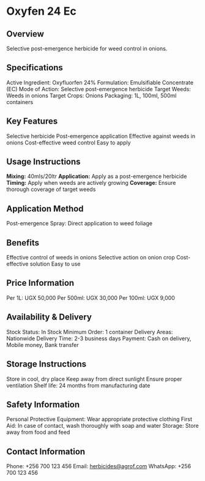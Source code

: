 # Oxyfen 24 Ec

## Overview
Selective post-emergence herbicide for weed control in onions.

## Specifications
Active Ingredient: Oxyfluorfen 24%
Formulation: Emulsifiable Concentrate (EC)
Mode of Action: Selective post-emergence herbicide
Target Weeds: Weeds in onions
Target Crops: Onions
Packaging: 1L, 100ml, 500ml containers

## Key Features
Selective herbicide
Post-emergence application
Effective against weeds in onions
Cost-effective weed control
Easy to apply

## Usage Instructions
**Mixing:** 40mls/20ltr
**Application:** Apply as a post-emergence herbicide
**Timing:** Apply when weeds are actively growing
**Coverage:** Ensure thorough coverage of target weeds

## Application Method
Post-emergence Spray: Direct application to weed foliage

## Benefits
Effective control of weeds in onions
Selective action on onion crop
Cost-effective solution
Easy to use

## Price Information
Per 1L: UGX 50,000
Per 500ml: UGX 30,000
Per 100ml: UGX 9,000

## Availability & Delivery
Stock Status: In Stock
Minimum Order: 1 container
Delivery Areas: Nationwide
Delivery Time: 2-3 business days
Payment: Cash on delivery, Mobile money, Bank transfer

## Storage Instructions
Store in cool, dry place
Keep away from direct sunlight
Ensure proper ventilation
Shelf life: 24 months from manufacturing date

## Safety Information
Personal Protective Equipment: Wear appropriate protective clothing
First Aid: In case of contact, wash thoroughly with soap and water
Storage: Store away from food and feed

## Contact Information
Phone: +256 700 123 456
Email: herbicides@agrof.com
WhatsApp: +256 700 123 456

